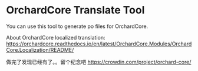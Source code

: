 # OrchardCore Translate Tool
You can use this tool to generate po files for OrchardCore.

About OrchardCore localized translation:
https://orchardcore.readthedocs.io/en/latest/OrchardCore.Modules/OrchardCore.Localization/README/
 

做完了发现已经有了。。留个纪念吧
https://crowdin.com/project/orchard-core/
